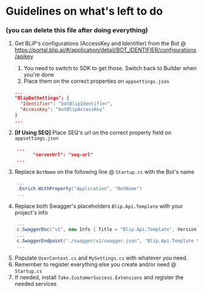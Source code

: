 ﻿# Guidelines on what's left to do
### (you can delete this file after doing everything)

1. Get BLiP's configurations (AccessKey and Identifier) from the Bot @ https://portal.blip.ai/#/application/detail/BOT_IDENTIFIER/configurations/apikey
    1. You need to switch to SDK to get those. Switch back to Builder when you're done
    2. Place them on the correct properties on `appsettings.json`
    ```json
	...
    "BlipBotSettings": {
      "Identifier": "botBlipIdentifier",
      "AccessKey": "botBlipAccessKey"
    }
	...
    ```
    
2. **[If Using SEQ]** Place SEQ's url on the correct property field on `appsettings.json`
```json
    ...
          "serverUrl": "seq-url"
    ...
````

3. Replace `BotName` on the following line @ `Startup.cs` with the Bot's name
```cs
    ...
    .Enrich.WithProperty("Application", "BotName")
    ...
```

4. Replace both Swagger's placeholders `Blip.Api.Template` with your project's info
```cs
    ...
    c.SwaggerDoc("v1", new Info { Title = "Blip.Api.Template", Version = "v1" });
    ...
    c.SwaggerEndpoint("./swagger/v1/swagger.json", "Blip.Api.Template V1");
    ...
```

5. Populate `UserContext.cs` and `MySettings.cs` with whatever you need.
6. Remember to register everything else you create and/or need @ `Startup.cs`
7. If needed, install `Take.CustomerSuccess.Extensions` and register the needed services